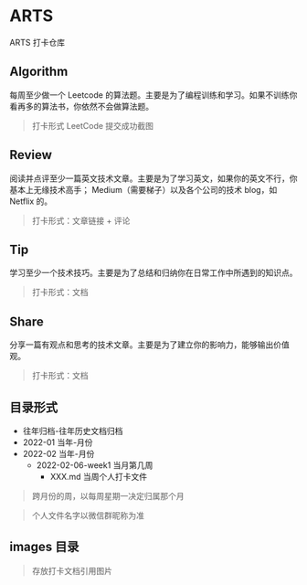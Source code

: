 # ARTS

ARTS 打卡仓库

## Algorithm

每周至少做一个 Leetcode 的算法题。主要是为了编程训练和学习。如果不训练你看再多的算法书，你依然不会做算法题。

> 打卡形式 LeetCode 提交成功截图

## Review

阅读并点评至少一篇英文技术文章。主要是为了学习英文，如果你的英文不行，你基本上无缘技术高手； Medium（需要梯子）以及各个公司的技术 blog，如 Netflix 的。

> 打卡形式：文章链接 + 评论

## Tip

学习至少一个技术技巧。主要是为了总结和归纳你在日常工作中所遇到的知识点。

> 打卡形式：文档

## Share

分享一篇有观点和思考的技术文章。主要是为了建立你的影响力，能够输出价值观。

> 打卡形式：文档

## 目录形式

* 往年归档-往年历史文档归档
* 2022-01 当年-月份
* 2022-02 当年-月份
  * 2022-02-06-week1 当月第几周
    * XXX.md 当周个人打卡文件


> 跨月份的周，以每周星期一决定归属那个月

> 个人文件名字以微信群昵称为准

## images 目录
> 存放打卡文档引用图片
